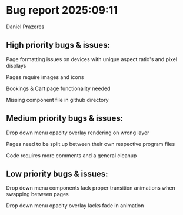 # Bug report 2025:09:11
Daniel Prazeres


## High priority bugs & issues:

 Page formatting issues on devices with unique aspect ratio's and pixel displays

 Pages require images and icons

 Bookings & Cart page functionality needed

 Missing component file in github directory

## Medium priority bugs & issues:

 Drop down menu opacity overlay rendering on wrong layer

 Pages need to be split up between their own respective program files

 Code requires more comments and a general cleanup

## Low priority bugs & issues:

 Drop down menu components lack proper transition animations when swapping between pages

 Drop down menu opacity overlay lacks fade in animation

